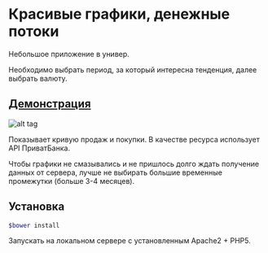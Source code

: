 # Красивые графики, денежные потоки
Небольшое приложение в универ.

Необходимо выбрать период, за который интересна тенденция, далее выбрать валюту.

## [Демонстрация](http://money-charts.herokuapp.com/)
![alt tag](http://cs629429.vk.me/v629429854/2e70c/wS_lbMDlEek.jpg)

Показывает кривую продаж и покупки.
В качестве ресурса использует API ПриватБанка.

Чтобы графики не смазывались и не пришлось долго ждать получение данных от сервера, лучше не выбирать большие временные промежутки (больше 3-4 месяцев).

## Установка

```sh
$bower install
```
Запускать на локальном сервере с установленным Apache2 + PHP5.
